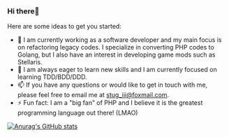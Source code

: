 ### Hi there👋


Here are some ideas to get you started:  

- 🔭 I am currently working as a software developer and my main focus is on refactoring legacy codes. I specialize in converting PHP codes to Golang, but I also have an interest in developing game mods such as Stellaris.  
- 🌱 I am always eager to learn new skills and I am currently focused on learning TDD/BDD/DDD.  
- 📫 If you have any questions or would like to get in touch with me, please feel free to email me at stug_iii@foxmail.com.  
- ⚡ Fun fact: I am a "big fan" of PHP and I believe it is the greatest programming language out there! (LMAO)  

[![Anurag's GitHub stats](https://github-readme-stats.vercel.app/api?username=StuGRua)](https://github.com/anuraghazra/github-readme-stats)



